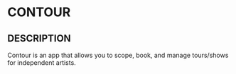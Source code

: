 # CONTOUR

## DESCRIPTION 
Contour is an app that allows you to scope, book, and manage tours/shows for independent artists. 